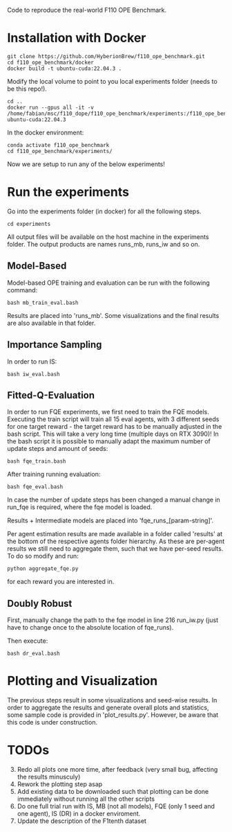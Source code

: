 Code to reproduce the real-world F110 OPE Benchmark.
# Installation with Docker

```
git clone https://github.com/HyberionBrew/f110_ope_benchmark.git
cd f110_ope_benchmark/docker
docker build -t ubuntu-cuda:22.04.3 .
```


Modify the local volume to point to you local experiments folder (needs to be this repo!).
```
cd ..
docker run --gpus all -it -v /home/fabian/msc/f110_dope/f110_ope_benchmark/experiments:/f110_ope_benchmark/experiments ubuntu-cuda:22.04.3
```

In the docker environment:
```
conda activate f110_ope_benchmark
cd f110_ope_benchmark/experiments/
```
Now we are setup to run any of the below experiments!

# Run the experiments
Go into the experiments folder (in docker) for all the following steps.

```
cd experiments
```

All output files will be available on the host machine in the experiments folder.
The output products are names runs_mb, runs_iw and so on.

## Model-Based

Model-based OPE training and evaluation can be run with the following command:

```
bash mb_train_eval.bash
```

Results are placed into 'runs_mb'. Some visualizations and the final results are also available in that folder.

## Importance Sampling

In order to run IS:

```
bash iw_eval.bash
```

## Fitted-Q-Evaluation

In order to run FQE experiments, we first need to train the FQE models.
Executing the train script will train all 15 eval agents, with 3 different seeds for one target reward - the target reward has to be manually adjusted in the bash script.
This will take a very long time  (multiple days on RTX 3090)! In the bash script it is possible to manually adapt the maximum number of update steps and amount of seeds:

```
bash fqe_train.bash
```

After training running evaluation:

```
bash fqe_eval.bash
```

In case the number of update steps has been changed a manual change in run_fqe is required, where the fqe model is loaded.

Results + Intermediate models are placed into 'fqe_runs_\[param-string\]'.

Per agent estimation results are made available in a folder called 'results' at the bottom of the respective agents folder hierarchy.
As these are per-agent results we still need to aggregate them, such that we have per-seed results. To do so modify and run:

```
python aggregate_fqe.py
```

for each reward you are interested in.

## Doubly Robust

First, manually change the path to the fqe model in line 216 run_iw.py (just have to change once to the absolute location of fqe_runs).

Then execute:

```
bash dr_eval.bash
```


# Plotting and Visualization

The previous steps result in some visualizations and seed-wise results. In order to aggregate the results and generate overall plots and statistics, some sample code is provided in 'plot_results.py'. However, be aware that this code is under construction.

# TODOs

3) Redo all plots one more time, after feedback (very small bug, affecting the results minusculy)
5) Rework the plotting step asap
6) Add existing data to be downloaded such that plotting can be done immediately without running all the other scripts
7) Do one full trial run with IS, MB (not all models), FQE (only 1 seed and one agent), IS (DR) in a docker enviroment.
9) Update the description of the F1tenth dataset
